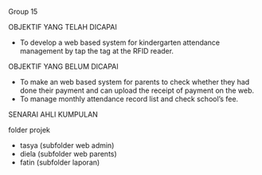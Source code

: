 Group 15

OBJEKTIF YANG TELAH DICAPAI
- To develop a web based system for kindergarten attendance management by tap the tag at the RFID reader.

OBJEKTIF YANG BELUM DICAPAI
- To make an web based system for parents to check whether they had done their payment and can upload the receipt of payment on the web.
- To manage monthly attendance record list and check school’s fee.

SENARAI AHLI KUMPULAN

folder projek
- tasya 
(subfolder web admin)
- diela 
(subfolder web parents)
- fatin 
(subfolder laporan)

